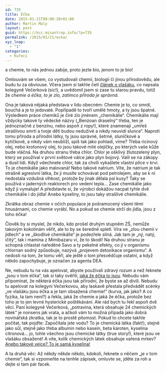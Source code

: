 ```yaml
---
id: 735
title: Éčka
date: 2015-01-21T08:00:20+01:00
author: Martin Maly
layout: post
guid: https://kcc.misantrop.info/?p=735
permalink: /2015/01/21/ecka/
xyz_lnap:
  - "1"
categories:
  - Kuřecí
---
```

a chemie, to nás jednou zabije, proto jezte bio, jenom to je bio!

Omlouvám se všem, co vystudovali chemii, biologii či jinou přírodovědu, ale budu tu za obviouse. Včera jsem si takhle četl [článek o vlašáku](https://ekonomika.idnes.cz/test-mf-dnes-vlasskych-salatu-jsou-plne-chemie-a-z-nejlevnejsich-surovin-14t-/test.aspx?c=A150119_150910_test_nio), co napsala kolegyně Večerková (sic!), a uvědomil jsem si zase tu starou pravdu, totiž že _chemie a éčka, to je zlo, zatímco příroda je správná_.

Ona je taková nějaká představa v lidu obecném: Chemie je to, co smrdí, bouchá a je to jedovaté. Popřípadě to tvoří umělé hmoty, a ty jsou špatné. Výsledkem práce chemiků je čiré zlo jménem &#8222;chemikálie&#8220;. Chemikálie mají vždycky takové ty vědecké názvy (&#8222;Benzoan draselný&#8220; třeba, ten je jednoznačně z benzínu, nebo aspoň z ropy!), které znamenají &#8222;umřeš strašlivou smrtí a tvoje děti budou neduživé a nikdy neuvidí slunce&#8220;. Naproti tomu příroda a přírodní látky, ty jsou správné, šetrné, sluníčkové a kytičkové, a nikdy vám neublíží, spíš tak jako pohladí, víme? Třeba ricinový olej, nebo krotonový olej, to jsou takové milé olejíčky, po kterých vaše kůže bude vláčná. Na druhou stranu třeba chlor. Chlor je ošklivý žlutozelený plyn, který se používal v první světové válce jako plyn bojový. Valil se na zákopy a dusil lidi. Když vdechnete chlor, tak za chvíli vykašlete vlastní plíce v krvi. To je chemikálie jako malovaná! Nebo takové natrium. Víte, že natrium je tak strašně agresivní látka, že ji musíte schovávat pod petrolejem, aby se k ní nedostala vzdušná vlhkost, protože by jinak dělala psí kusy? Taky se používá v jaderných reaktorech pro vedení tepla&#8230; Zase chemikálie jako když ji vymaluje! A představte si, že výrobci dokážou nacpat tyhle dvě chemikálie i do jídla! Anebo kyseliny, to jsou taky strašlivé chemikálie.

Zkrátka obraz chemie v očích populace je pošramocený všemi těmi hnusárnami, co chemie vyrábí. No a pokud se chemie strčí do jídla, jsou z toho éčka!

Člověk by si myslel, že nikdo, kdo prošel druhým stupněm ZŠ, nemůže takovým kokotinám věřit, ale to by se šeredně spletl. Víra ve &#8222;zlou chemii v jídlech&#8220; a ve &#8222;škodlivé chemikálie&#8220; je podezřele silná. Jak tam je &#8222;ný, natý, ičitý&#8220;, tak i mamina z Mimibazaru ví, že to škodí! Na druhou stranu je schopná chlastat naředěné Savo a ty pekelné efekty, co jí v organismu chlornan sodný způsobuje, nazývá &#8222;projevem detoxikace organismu&#8220;. A nedosti na tom, že tomu věří, ale ještě o tom přesvědčuje ostatní, a když někdo zapochybuje, je označen za agenta DEA.

Ne, nebudu tu na vás apelovat, abyste používali zdravý rozum a než řeknete &#8222;jsou v tom éčka&#8220;, tak si taky ověřili, [jaká že éčka to jsou](https://www.ceff.info/seznam-ecek.html). Nebudu vám připomínat, že některá éčka jsou tak přírodní, že byste se až divili. Nebudu tu apelovat na kolegyni Večerkovou, aby laskavě přestala předvádět scénky &#8222;ve vlašáku jsou éčka a je tam obsažená chemie!&#8220; (kurva, jak jako? A co fyzika, ta tam není?) a řekla, jaká že chemie a jaká že éčka, protože bez toho je to jen levné hysterické poštěkávání. Ale rád bych tu řekl aspoň dvě věci. Paní kolegyně Večerková, &#8222;potravina, která obsahuje 24 chemických látek&#8220; je nonsens jak vrata, a ačkoli vám to možná připadá jako dobrá novinářská zkratka, tak je to prostě pitomost. Pokud to chcete takhle počítat, tak pojďte: Započítala jste vodu? To je chemická látka (fakt!), stejně jako sůl, stejně jako třeba albumin nebo kasein, beta karoten, kyselina citronová&#8230; jo, tohle všechno jsou chemické látky (true story!), které jsou ve vlašáku obsažené! A víte, kolik chemických látek obsahuje vařená mrkev? [Anebo takové vejce? To je samá kyselina!](https://jameskennedymonash.files.wordpress.com/2014/01/ingredients-of-an-all-natural-egg2.jpg)

A ta druhá věc: Až někdy někde někdo, kdokoli, řeknete o něčem &#8222;je v tom chemie&#8220;, tak si vzpomeňte na tenhle zápisek, omluvte se, jděte za roh a dejte si tam pár facek.